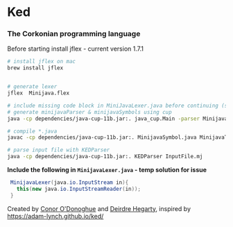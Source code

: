 # Ked

### The Corkonian programming language

Before starting install jflex - current version 1.7.1

```bash
# install jflex on mac
brew install jflex
```

```bash

# generate lexer 
jflex  Minijava.flex

# include missing code block in MiniJavaLexer.java before continuing (see below)
# generate minijavaParser & minijavaSymbols using cup
java -cp dependencies/java-cup-11b.jar:. java_cup.Main -parser MinijavaParser -symbols MinijavaSymbol < Minijava.cup

# compile *.java
javac -cp dependencies/java-cup-11b.jar:. MinijavaSymbol.java MinijavaToken.java MinijavaLexer.java MinijavaParser.java KEDParser.java

# parse input file with KEDParser
java -cp dependencies/java-cup-11b.jar:. KEDParser InputFile.mj
```

**Include the following in `MinijavaLexer.java` - temp solution for issue**
```java
 MinijavaLexer(java.io.InputStream in){
   this(new java.io.InputStreamReader(in));
 }
```

Created by [Conor O'Donoghue](https://github.com/ConorOd) and [Deirdre Hegarty](https://github.com/deehegarty), inspired by https://adam-lynch.github.io/ked/
